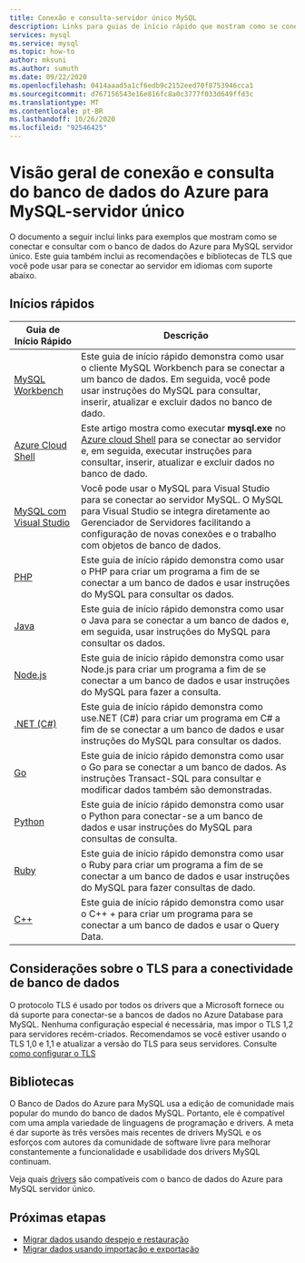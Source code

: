 ```yaml
---
title: Conexão e consulta-servidor único MySQL
description: Links para guias de início rápido que mostram como se conectar ao servidor único do banco de dados SQL do Azure e executar consultas.
services: mysql
ms.service: mysql
ms.topic: how-to
author: mksuni
ms.author: sumuth
ms.date: 09/22/2020
ms.openlocfilehash: 0414aaad5a1cf6edb9c2152eed70f8753946cca1
ms.sourcegitcommit: d767156543e16e816fc8a0c3777f033d649ffd3c
ms.translationtype: MT
ms.contentlocale: pt-BR
ms.lasthandoff: 10/26/2020
ms.locfileid: "92546425"
---
```

# <a name="connect-and-query-overview-for-azure-database-for-mysql--single-server"></a>Visão geral de conexão e consulta do banco de dados do Azure para MySQL-servidor único

O documento a seguir inclui links para exemplos que mostram como se conectar e consultar com o banco de dados do Azure para MySQL servidor único. Este guia também inclui as recomendações e bibliotecas de TLS que você pode usar para se conectar ao servidor em idiomas com suporte abaixo.

## <a name="quickstarts"></a>Inícios rápidos

| Guia de Início Rápido | Descrição |
|---|---|
|[MySQL Workbench](connect-workbench.md)|Este guia de início rápido demonstra como usar o cliente MySQL Workbench para se conectar a um banco de dados. Em seguida, você pode usar instruções do MySQL para consultar, inserir, atualizar e excluir dados no banco de dado.|
|[Azure Cloud Shell](./quickstart-create-mysql-server-database-using-azure-cli.md#connect-to-azure-database-for-mysql-server-using-mysql-command-line-client)|Este artigo mostra como executar **mysql.exe** no [Azure cloud Shell](../cloud-shell/overview.md) para se conectar ao servidor e, em seguida, executar instruções para consultar, inserir, atualizar e excluir dados no banco de dado.|
|[MySQL com Visual Studio](https://www.mysql.com/why-mysql/windows/visualstudio)|Você pode usar o MySQL para Visual Studio para se conectar ao servidor MySQL. O MySQL para Visual Studio se integra diretamente ao Gerenciador de Servidores facilitando a configuração de novas conexões e o trabalho com objetos de banco de dados.|
|[PHP](connect-php.md)|Este guia de início rápido demonstra como usar o PHP para criar um programa a fim de se conectar a um banco de dados e usar instruções do MySQL para consultar os dados.|
|[Java](connect-java.md)|Este guia de início rápido demonstra como usar o Java para se conectar a um banco de dados e, em seguida, usar instruções do MySQL para consultar os dados.|
|[Node.js](connect-nodejs.md)|Este guia de início rápido demonstra como usar Node.js para criar um programa a fim de se conectar a um banco de dados e usar instruções do MySQL para fazer a consulta.|
|[.NET (C#)](connect-csharp.md)|Este guia de início rápido demonstra como use.NET (C#) para criar um programa em C# a fim de se conectar a um banco de dados e usar instruções do MySQL para consultar os dados.|
|[Go](connect-go.md)|Este guia de início rápido demonstra como usar o Go para se conectar a um banco de dados. As instruções Transact-SQL para consultar e modificar dados também são demonstradas.|
|[Python](connect-python.md)|Este guia de início rápido demonstra como usar o Python para conectar-se a um banco de dados e usar instruções do MySQL para consultas de consulta. |
|[Ruby](connect-ruby.md)|Este guia de início rápido demonstra como usar o Ruby para criar um programa a fim de se conectar a um banco de dados e usar instruções do MySQL para fazer consultas de dado.|
|[C++](connect-cpp.md)|Este guia de início rápido demonstra como usar o C++ + para criar um programa para se conectar a um banco de dados e usar o Query Data.|

## <a name="tls-considerations-for-database-connectivity"></a>Considerações sobre o TLS para a conectividade de banco de dados

O protocolo TLS é usado por todos os drivers que a Microsoft fornece ou dá suporte para conectar-se a bancos de dados no Azure Database para MySQL. Nenhuma configuração especial é necessária, mas impor o TLS 1,2 para servidores recém-criados. Recomendamos se você estiver usando o TLS 1,0 e 1,1 e atualizar a versão do TLS para seus servidores. Consulte [como configurar o TLS](howto-tls-configurations.md)

## <a name="libraries"></a>Bibliotecas

O Banco de Dados do Azure para MySQL usa a edição de comunidade mais popular do mundo do banco de dados MySQL. Portanto, ele é compatível com uma ampla variedade de linguagens de programação e drivers. A meta é dar suporte às três versões mais recentes de drivers MySQL e os esforços com autores da comunidade de software livre para melhorar constantemente a funcionalidade e usabilidade dos drivers MySQL continuam.

Veja quais [drivers](concepts-compatibility.md) são compatíveis com o banco de dados do Azure para MySQL servidor único.

## <a name="next-steps"></a>Próximas etapas

- [Migrar dados usando despejo e restauração](concepts-migrate-dump-restore.md)
- [Migrar dados usando importação e exportação](concepts-migrate-import-export.md)
